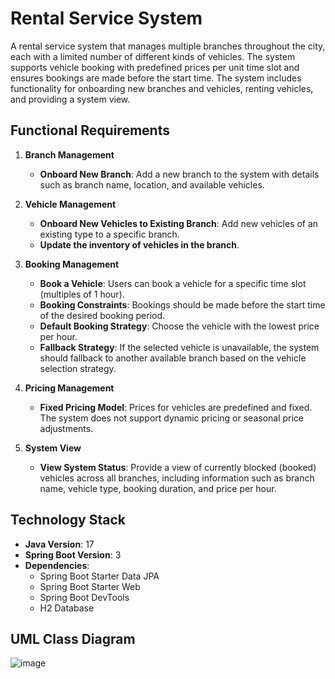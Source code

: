 # Rental Service System

A rental service system that manages multiple branches throughout the city, each with a limited number of different kinds of vehicles. The system supports vehicle booking with predefined prices per unit time slot and ensures bookings are made before the start time. The system includes functionality for onboarding new branches and vehicles, renting vehicles, and providing a system view.

## Functional Requirements

1. **Branch Management**
   - **Onboard New Branch**: Add a new branch to the system with details such as branch name, location, and available vehicles.

2. **Vehicle Management**
   - **Onboard New Vehicles to Existing Branch**: Add new vehicles of an existing type to a specific branch.
   - **Update the inventory of vehicles in the branch**.

3. **Booking Management**
   - **Book a Vehicle**: Users can book a vehicle for a specific time slot (multiples of 1 hour).
   - **Booking Constraints**: Bookings should be made before the start time of the desired booking period.
   - **Default Booking Strategy**: Choose the vehicle with the lowest price per hour.
   - **Fallback Strategy**: If the selected vehicle is unavailable, the system should fallback to another available branch based on the vehicle selection strategy.

4. **Pricing Management**
   - **Fixed Pricing Model**: Prices for vehicles are predefined and fixed. The system does not support dynamic pricing or seasonal price adjustments.

5. **System View**
   - **View System Status**: Provide a view of currently blocked (booked) vehicles across all branches, including information such as branch name, vehicle type, booking duration, and price per hour.

## Technology Stack

- **Java Version**: 17
- **Spring Boot Version**: 3
- **Dependencies**:
  - Spring Boot Starter Data JPA
  - Spring Boot Starter Web
  - Spring Boot DevTools
  - H2 Database
## UML Class Diagram
  ![image](https://github.com/user-attachments/assets/34a89ccb-cdf2-406d-a811-bcd989743f80)
